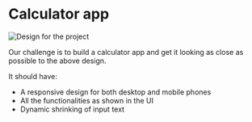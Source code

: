 # Calculator app

![Design for the project](https://raw.githubusercontent.com/codedamn-projects/calculator-clone/main/assets/desktop-design.jpg)

Our challenge is to build a calculator app and get it looking as close as possible to the above design.

It should have:

-   A responsive design for both desktop and mobile phones
-   All the functionalities as shown in the UI
-   Dynamic shrinking of input text



